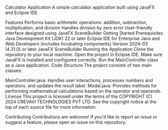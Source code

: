 Calculator Application
A simple calculator application built using JavaFX and Eclipse IDE.

Features
Performs basic arithmetic operations: addition, subtraction, multiplication, and division
Handles division by zero error
User-friendly interface designed using JavaFX SceneBuilder
Getting Started
Prerequisites
Java Development Kit (JDK) 22 or later
Eclipse IDE for Enterprise Java and Web Developers (includes Incubating components) Version 2024-03 (4.31.0) or later
JavaFX SceneBuilder
Running the Application
Clone the repository to your local machine.
Open the project in Eclipse IDE.
Make sure JavaFX is installed and configured correctly.
Run the MainController class as a Java application.
Code Structure
The project consists of two main classes:

MainController.java: Handles user interactions, processes numbers and operators, and updates the result label.
Modal.java: Provides methods for performing mathematical calculations based on the operator and operands.
License
This project is licensed under the terms of the COPYRIGHT (C) 2024 CREVAVI TECHNOLOGIES PVT LTD. See the copyright notice at the top of each source file for more information.

Contributing
Contributions are welcome! If you'd like to report an issue or suggest a feature, please open an issue on this repository.
